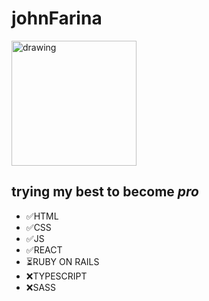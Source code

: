 # johnFarina
<img src="https://c.tenor.com/z4_HKSF6Nx8AAAAM/typing-jim-carrey.gif" alt="drawing" width="200"/>

## trying my best to become ***pro***

- ✅HTML
- ✅CSS
- ✅JS
- ✅REACT
- ⏳RUBY ON RAILS
- ❌TYPESCRIPT
- ❌SASS

